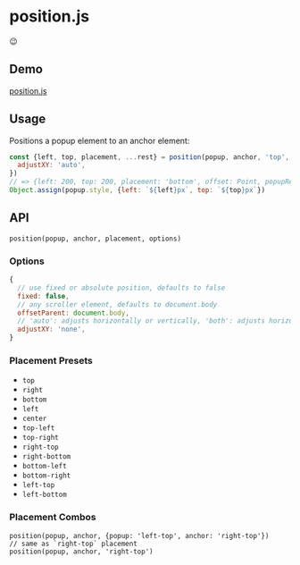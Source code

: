 # position.js

😉

## Demo

[position.js](http://ambar.li/position.js/)

## Usage

Positions a popup element to an anchor element:

```js
const {left, top, placement, ...rest} = position(popup, anchor, 'top', {
  adjustXY: 'auto',
})
// => {left: 200, top: 200, placement: 'bottom', offset: Point, popupRect: Rect, anchorRect: Rect}
Object.assign(popup.style, {left: `${left}px`, top: `${top}px`})
```

## API

`position(popup, anchor, placement, options)`

### Options

```js
{
  // use fixed or absolute position, defaults to false
  fixed: false,
  // any scroller element, defaults to document.body
  offsetParent: document.body,
  // 'auto': adjusts horizontally or vertically, 'both': adjusts horizontally and vertically, defaults to 'none'
  adjustXY: 'none',
}
```

### Placement Presets

- `top`
- `right`
- `bottom`
- `left`
- `center`
- `top-left`
- `top-right`
- `right-top`
- `right-bottom`
- `bottom-left`
- `bottom-right`
- `left-top`
- `left-bottom`

### Placement Combos

```
position(popup, anchor, {popup: 'left-top', anchor: 'right-top'})
// same as `right-top` placement
position(popup, anchor, 'right-top')
```
